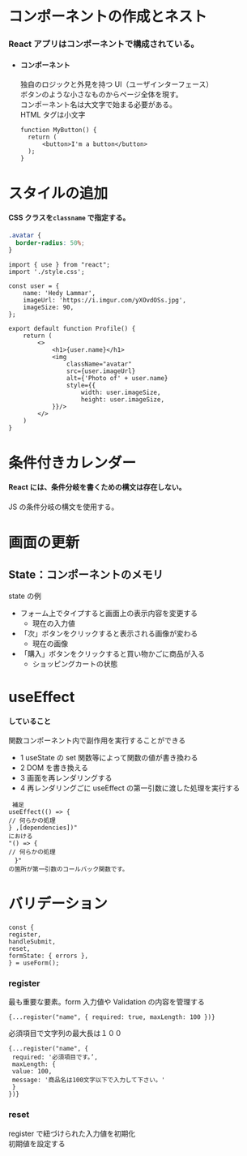 # コンポーネントの作成とネスト

### React アプリはコンポーネントで構成されている。

- #### コンポーネント

  独自のロジックと外見を持つ UI（ユーザインターフェース）  
  ボタンのような小さなものからページ全体を現す。  
  コンポーネント名は大文字で始まる必要がある。  
  HTML タグは小文字

  ```JS
  function MyButton() {
    return (
        <button>I'm a button</button>
    );
  }
  ```

# スタイルの追加

#### CSS クラスを`classname` で指定する。

```CSS
.avatar {
  border-radius: 50%;
}
```

```JS
import { use } from "react";
import './style.css';

const user = {
    name: 'Hedy Lammar',
    imageUrl: 'https://i.imgur.com/yXOvdOSs.jpg',
    imageSize: 90,
};

export default function Profile() {
    return (
        <>
            <h1>{user.name}</h1>
            <img
                className="avatar"
                src={user.imageUrl}
                alt={'Photo of' + user.name}
                style={{
                    width: user.imageSize,
                    height: user.imageSize,
            }}/>
        </>
    )
}
```

# 条件付きカレンダー

#### React には、条件分岐を書くための構文は存在しない。

JS の条件分岐の構文を使用する。

# 画面の更新

## State：コンポーネントのメモリ

state の例

- フォーム上でタイプすると画面上の表示内容を変更する
  - 現在の入力値
- 「次」ボタンをクリックすると表示される画像が変わる
  - 現在の画像
- 「購入」ボタンをクリックすると買い物かごに商品が入る
  - ショッピングカートの状態

# useEffect

#### していること

関数コンポーネント内で副作用を実行することができる

- 1
  useState の set 関数等によって関数の値が書き換わる
- 2
  DOM を書き換える
- 3
  画面を再レンダリングする
- 4
  再レンダリングごに useEffect の第一引数に渡した処理を実行する

```JS
 補足
useEffect(() => {
// 何らかの処理
} ,[dependencies])"
における
"() => {
// 何らかの処理
　}"
の箇所が第一引数のコールバック関数です。
```

# バリデーション

```JS
const { 　　　　　
register,
handleSubmit,
reset,
formState: { errors },
} = useForm();
```

### register

最も重要な要素。form 入力値や Validation の内容を管理する

```JS
{...register("name", { required: true, maxLength: 100 })}
```

必須項目で文字列の最大長は１００

```JS
{...register("name", {
 required: '必須項目です。’,
 maxLength: {
 value: 100,
 message: '商品名は100文字以下で入力して下さい。'
 }
})}
```

### reset

register で紐づけられた入力値を初期化  
初期値を設定する
